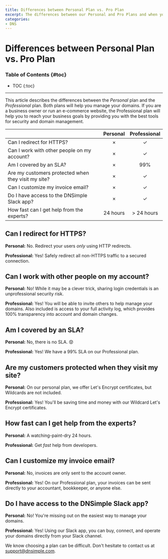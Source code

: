 ```yaml
---
title: Differences between Personal Plan vs. Pro Plan
excerpt: The differences between our Personal and Pro Plans and when you should upgrade.
categories:
- DNS
---
```


# Differences between Personal Plan vs. Pro Plan

### Table of Contents {#toc}

* TOC
{:toc}

---

This article describes the differences between the *Personal* plan and the *Professional* plan. Both plans will help you manage your domains. If you are a business owner or run an e-commerce website, the Professional plan will help you to reach your business goals by providing you with the best tools for security and domain management.

| | Personal | Professional |
|---|:---:|:--:|
| Can I redirect for HTTPS? | × | ✓ |
| Can I work with other people on my account? | × | ✓ |
| Am I covered by an SLA? | × | 99% |
| Are my customers protected when they visit my site? | × | ✓ |
| Can I customize my invoice email? | × | ✓ |
| Do I have access to the DNSimple Slack app? | × | ✓ |
| How fast can I get help from the experts? | 24 hours | > 24 hours |

## Can I redirect for HTTPS?

**Personal:** No. Redirect your users *only* using HTTP redirects.

**Professional:** Yes! Safely redirect all non-HTTPS traffic to a secured connection.

## Can I work with other people on my account?

**Personal:** No! While it may be a clever trick, sharing login credentials is an unprofessional security risk.

**Professional:** Yes! You will be able to invite others to help manage your domains. Also included is access to your full activity log, which provides 100% transparency into account and domain changes.

## Am I covered by an SLA?

**Personal:** No, there is no SLA. 😟

**Professional:** Yes! We have a 99% SLA on our Professional plan.

## Are my customers protected when they visit my site?

**Personal:** On our personal plan, we offer Let's Encrypt certificates, but Wildcards are not included.

**Professional:** Yes! You'll be saving time and money with our Wildcard Let's Encrypt certificates.

## How fast can I get help from the experts?

**Personal:** A watching-paint-dry 24 hours.

**Professional:** Get *fast* help from developers.

## Can I customize my invoice email?

**Personal:** No, invoices are only sent to the account owner.

**Professional:** Yes! On our Professional plan, your invoices can be sent directly to your accountant, bookkeeper, or anyone else.

## Do I have access to the DNSimple Slack app?

**Personal:** No! You're missing out on the easiest way to manage your domains.

**Professional:** Yes! Using our Slack app, you can buy, connect, and operate your domains directly from your Slack channel.

We know choosing a plan can be difficult. Don't hesitate to contact us at [support@dnsimple.com](mailto:support@dnsimple.com).

